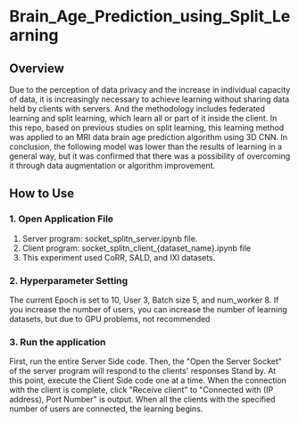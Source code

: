 # Brain_Age_Prediction_using_Split_Learning

## Overview
Due to the perception of data privacy and the increase in individual capacity of data, it is increasingly necessary to achieve learning without sharing data held by clients with servers. And the methodology includes federated learning and split learning, which learn all or part of it inside the client. 
In this repo, based on previous studies on split learning, this learning method was applied to an MRI data brain age prediction algorithm using 3D CNN. In conclusion, the following model was lower than the results of learning in a general way, but it was confirmed that there was a possibility of overcoming it through data augmentation or algorithm improvement.

## How to Use

### 1. Open Application File
1) Server program: socket_splitn_server.ipynb file.
2) Client program: socket_splitn_client_{dataset_name}.ipynb file
3) This experiment used CoRR, SALD, and IXI datasets.

### 2. Hyperparameter Setting
The current Epoch is set to 10, User 3, Batch size 5, and num_worker 8.
If you increase the number of users, you can increase the number of learning datasets, but due to GPU problems, not
recommended

### 3. Run the application
First, run the entire Server Side code.
Then, the "Open the Server Socket" of the server program will respond to the clients' responses
Stand by.
At this point, execute the Client Side code one at a time.
When the connection with the client is complete, click "Receive client" to "Connected with (IP address),
Port Number" is output.
When all the clients with the specified number of users are connected, the learning begins.
